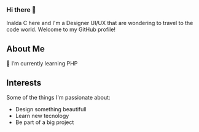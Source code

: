 ### Hi there 👋
 Inalda C here and I'm a Designer UI/UX that are wondering to travel to the code world.
 Welcome to my GitHub profile!
 
 ## About Me
🌱 I’m currently learning PHP

## Interests
Some of the things I'm passionate about:

- Design something beautifull
- Learn new tecnology
- Be part of a big project


<!--
**InaldaC/InaldaC** is a ✨ _special_ ✨ repository because its `README.md` (this file) appears on your GitHub profile.

Here are some ideas to get you started:

- 🔭 I’m currently working on ...
- 🌱 I’m currently learning ...
- 👯 I’m looking to collaborate on ...
- 🤔 I’m looking for help with ...
- 💬 Ask me about ...
- 📫 How to reach me: ...
- 😄 Pronouns: ...
- ⚡ Fun fact: ...
-->
